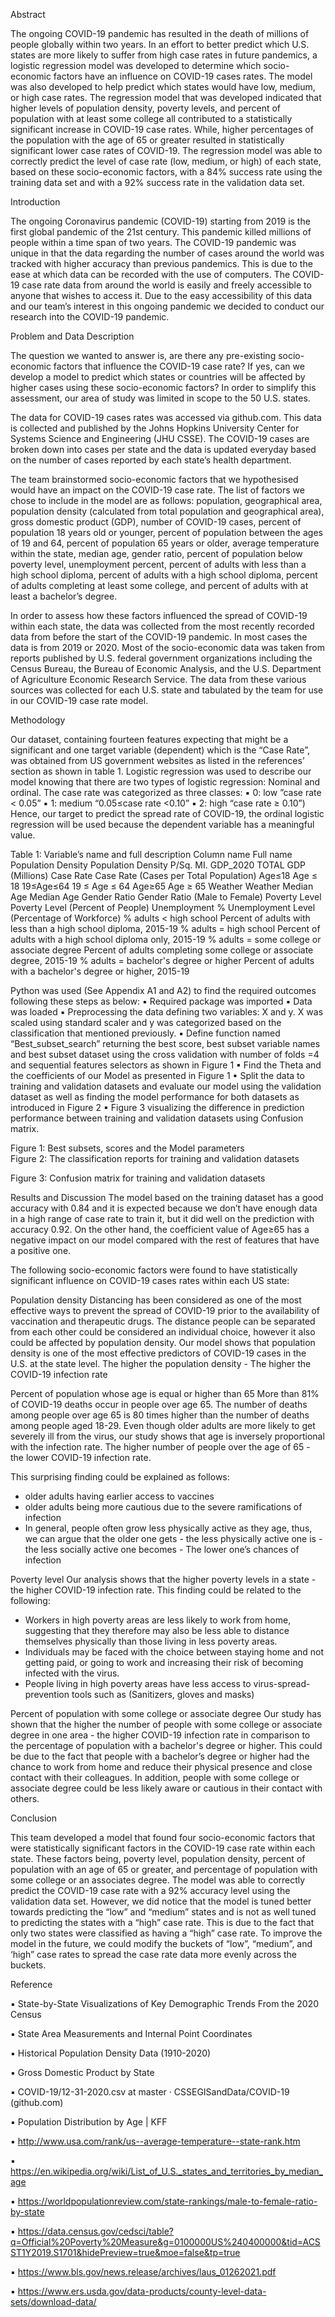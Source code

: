 Abstract

The ongoing COVID-19 pandemic has resulted in the death of millions of people globally within two years. In an effort to better predict which U.S. states are more likely to suffer from high case rates in future pandemics, a logistic regression model was developed to determine which socio-economic factors have an influence on COVID-19 cases rates. The model was also developed to help predict which states would have low, medium, or high case rates. The regression model that was developed indicated that higher levels of population density, poverty levels, and percent of population with at least some college all contributed to a statistically significant increase in COVID-19 case rates. While, higher percentages of the population with the age of 65 or greater resulted in statistically significant lower case rates of COVID-19. The regression model was able to correctly predict the level of case rate (low, medium, or high) of each state, based on these socio-economic factors, with a 84% success rate using the training data set and with a 92% success rate in the validation data set.

Introduction

The ongoing Coronavirus pandemic (COVID-19) starting from 2019 is the first global pandemic of the 21st century. This pandemic killed millions of people within a time span of two years. The COVID-19 pandemic was unique in that the data regarding the number of cases around the world was tracked with higher accuracy than previous pandemics. This is due to the ease at which data can be recorded with the use of computers. The COVID-19 case rate data from around the world is easily and freely accessible to anyone that wishes to access it. Due to the easy accessibility of this data and our team’s interest in this ongoing pandemic we decided to conduct our research into the COVID-19 pandemic.

Problem and Data Description

The question we wanted to answer is, are there any pre-existing socio-economic factors that influence the COVID-19 case rate? If yes, can we develop a model to predict which states or countries will be affected by higher cases using these socio-economic factors? In order to simplify this assessment, our area of study was limited in scope to the 50 U.S. states.

The data for COVID-19 cases rates was accessed via github.com. This data is collected and published by the Johns Hopkins University Center for Systems Science and Engineering (JHU CSSE). The COVID-19 cases are broken down into cases per state and the data is updated everyday based on the number of cases reported by each state’s health department. 

The team brainstormed socio-economic factors that we hypothesised would have an impact on the COVID-19 case rate. The list of factors we chose to include in the model are as follows: population, geographical area, population density (calculated from total population and geographical area), gross domestic product (GDP), number of COVID-19 cases, percent of population 18 years old or younger, percent of population between the ages of 19 and 64, percent of population 65 years or older, average temperature within the state, median age, gender ratio, percent of population below poverty level, unemployment percent, percent of adults with less than a high school diploma, percent of adults with a high school diploma, percent of adults completing at least some college, and percent of adults with at least a bachelor’s degree. 

In order to assess how these factors influenced the spread of COVID-19 within each state, the data was collected from the most recently recorded data from before the start of the COVID-19 pandemic. In most cases the data is from 2019 or 2020. Most of the socio-economic data was taken from reports published by U.S. federal government organizations including the Census Bureau, the Bureau of Economic Analysis, and the U.S. Department of Agriculture Economic Research Service. The data from these various sources was collected for each U.S. state and tabulated by the team for use in our COVID-19 case rate model.


Methodology

Our dataset, containing fourteen features expecting that might be a significant and one target variable (dependent) which is the “Case Rate”, was obtained from US government websites as listed in the references’ section as shown in table 1. Logistic regression was used to describe our model knowing that there are two types of logistic regression: Nominal and ordinal. The case rate was categorized as three classes:
▪	0: low ”case rate < 0.05”
▪	1: medium “0.05≤case rate <0.10”
▪	2: high “case rate ≥ 0.10”)
Hence, our target to predict the spread rate of COVID-19, the ordinal logistic regression will be used because the dependent variable has a meaningful value.

Table 1: Variable’s name and full description
Column name	Full name
Population Density	Population Density P/Sq. MI.
GDP_2020	TOTAL GDP (Millions)
Case Rate	Case Rate (Cases per Total Population)
Age≤18	Age ≤ 18
19≤Age≤64	19 ≤ Age ≤ 64
Age≥65	Age ≥ 65
Weather	Weather
Median Age	Median Age
Gender Ratio	Gender Ratio (Male to Female)
Poverty Level	Poverty Level (Percent of People)
Unemployment %	Unemployment Level (Percentage of Workforce)
% adults < high school	Percent of adults with less than a high school diploma, 2015-19
% adults = high school	Percent of adults with a high school diploma only, 2015-19
% adults = some college or associate degree	Percent of adults completing some college or associate degree, 2015-19
% adults = bachelor's degree or higher	Percent of adults with a bachelor's degree or higher, 2015-19


Python was used (See Appendix A1 and A2) to find the required outcomes following these steps as below:
▪	Required package was imported
▪	Data was loaded
▪	Preprocessing the data defining two variables: X and y. X was scaled using standard scaler and y was categorized based on the classification that mentioned previously.
▪	Define function named “Best_subset_search” returning the best score, best subset variable names and best subset dataset using the cross validation with number of folds =4 and sequential features selectors as shown in Figure 1
▪	Find the Theta and the coefficients of our Model as presented in Figure 1
▪	Split the data to training and validation datasets and evaluate our model using the validation dataset as well as finding the model performance for both datasets as introduced in Figure 2
▪	Figure 3 visualizing the difference in prediction performance between training and validation datasets using Confusion matrix.

 
Figure 1: Best subsets, scores and the Model parameters	 
Figure 2: The classification reports for training and validation datasets
 
Figure 3: Confusion matrix for training and validation datasets

Results and Discussion
The model based on the training dataset has a good accuracy with 0.84 and it is expected because we don’t have enough data in a high range of case rate to train it, but it did well on the prediction with accuracy 0.92. On the other hand, the coefficient value of Age≥65 has a negative impact on our model compared with the rest of features that have a positive one.

The following socio-economic factors were found to have statistically significant influence on COVID-19 cases rates within each US state:

Population density 
Distancing has been considered as one of the most effective ways to prevent the spread of COVID-19 prior to the availability of vaccination and therapeutic drugs. The distance people can be separated from each other could be considered an individual choice, however it also could be affected by population density. Our model shows that population density is one of the most effective predictors of COVID-19 cases in the U.S. at the state level. The higher the population density - The higher the COVID-19 infection rate

Percent of population whose age is equal or higher than 65
More than 81% of COVID-19 deaths occur in people over age 65. The number of deaths among people over age 65 is 80 times higher than the number of deaths among people aged 18-29. Even though older adults are more likely to get severely ill from the virus, our study shows that age is inversely proportional with the infection rate. The higher number of people over the age of 65 - the lower COVID-19 infection rate.

This surprising finding could be explained as follows:
-	older adults having earlier access to vaccines 
-	older adults being more cautious due to the severe ramifications of infection
-	In general, people often grow less physically active as they age, thus, we can argue that  the older one gets - the less physically active one is -  the less socially active one becomes - The lower one’s chances of infection
 
Poverty level
Our analysis shows that the higher poverty levels in a state - the higher COVID-19 infection rate. This finding could be related to the following:
-	Workers in high poverty areas are less likely to work from home, suggesting that they therefore may also be less able to distance themselves physically than those living in less poverty areas. 
-	Individuals may be faced with the choice between staying home and not getting paid, or going to work and increasing their risk of becoming infected with the virus.
-	People living in high poverty areas have less access to virus-spread-prevention tools such as (Sanitizers, gloves and masks)

Percent of population with some college or associate degree 
Our study has shown that the higher the number of people with some college or associate degree in one area - the higher COVID-19 infection rate in comparison to the percentage of population with a bachelor's degree or higher. This could be due to the fact that people with a bachelor’s degree or higher had the chance to work from home and reduce their physical presence and close contact with their colleagues. In addition, people with some college or associate degree could be less likely aware or cautious in their contact with others.


Conclusion

This team developed a model that found four socio-economic factors that were statistically significant factors in the COVID-19 case rate within each state. These factors being, poverty level, population density, percent of population with an age of 65 or greater, and percentage of population with some college or an associates degree. The model was able to correctly predict the COVID-19 case rate with a 92% accuracy level using the validation data set. However, we did notice that the model is tuned better towards predicting the “low” and “medium” states and is not as well tuned to predicting the states with a “high” case rate. This is due to the fact that only two states were classified as having a “high” case rate. To improve the model in the future, we could modify the buckets of “low”, “medium”, and ‘high” case rates to spread the case rate data more evenly across the buckets. 


Reference

▪	State-by-State Visualizations of Key Demographic Trends From the 2020 Census

▪	State Area Measurements and Internal Point Coordinates

▪	Historical Population Density Data (1910-2020)

▪	Gross Domestic Product by State

▪	COVID-19/12-31-2020.csv at master · CSSEGISandData/COVID-19 (github.com)

▪	Population Distribution by Age | KFF

▪	http://www.usa.com/rank/us--average-temperature--state-rank.htm

▪	https://en.wikipedia.org/wiki/List_of_U.S._states_and_territories_by_median_age

▪	https://worldpopulationreview.com/state-rankings/male-to-female-ratio-by-state

▪	https://data.census.gov/cedsci/table?q=Official%20Poverty%20Measure&g=0100000US%240400000&tid=ACSST1Y2019.S1701&hidePreview=true&moe=false&tp=true

▪	https://www.bls.gov/news.release/archives/laus_01262021.pdf

▪	https://www.ers.usda.gov/data-products/county-level-data-sets/download-data/
